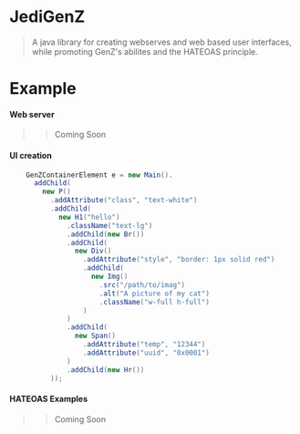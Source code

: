 # JediGenZ
> A java library for creating webserves and web based user interfaces, while promoting GenZ's abilites and the HATEOAS principle.  

# Example
#### Web server
>> Coming Soon
>

#### UI creation
```java
    GenZContainerElement e = new Main().
      addChild(
        new P()
          .addAttribute("class", "text-white")
          .addChild(
            new H1("hello")
              .className("text-lg")
              .addChild(new Br())
              .addChild(
                new Div()
                  .addAttribute("style", "border: 1px solid red")
                  .addChild(
                    new Img()
                      .src("/path/to/imag")
                      .alt("A picture of my cat")
                      .className("w-full h-full")
                  )
              )
              .addChild(
                new Span()
                  .addAttribute("temp", "12344")
                  .addAttribute("uuid", "0x0001")
              )
              .addChild(new Hr())
          ));

```
#### HATEOAS Examples
>> Coming Soon



